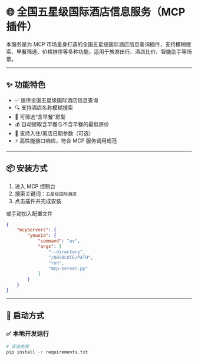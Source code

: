 # 🌐 全国五星级国际酒店信息服务（MCP 插件）

本服务是为 MCP 市场量身打造的全国五星级国际酒店信息查询插件，支持模糊搜索、早餐筛选、价格排序等多种功能，适用于旅游出行、酒店比价、智能助手等场景。

---

## ✨ 功能特色

- ✅ 提供全国五星级国际酒店信息查询
- 🔍 支持酒店名称模糊搜索
- 🥣 可筛选“含早餐”房型
- 💰 自动提取含早餐与不含早餐的最低房价
- 📅 支持入住/离店日期参数（可选）
- ⚡ 高性能接口响应，符合 MCP 服务调用规范

---

## 📦 安装方式

1. 进入 MCP 控制台
2. 搜索关键词：`五星级国际酒店`
3. 点击插件并完成安装

或手动加入配置文件
```json
{
    "mcpServers": {
        "youxia": {
            "command": "uv",
            "args": [
                "--directory",
                "/ABSOLUTE/PATH",
                "run",
                "mcp-server.py"
            ]
        }
    }
}
```

---

## 🚀 启动方式

### ✅ 本地开发运行

```bash
# 安装依赖
pip install -r requirements.txt
```

